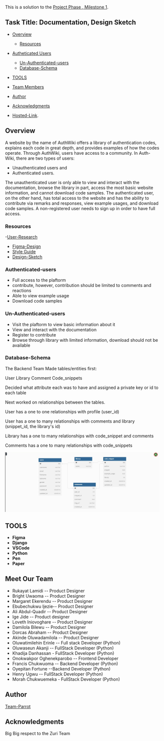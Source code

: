 This is a solution to the [Project Phase , Milestone 1](https://w2pp.zuriboard.com/dashboard/team/148/task/45).

## Task Title: Documentation, Design Sketch


- [Overview](#overview)
  - [Resources](#Resources)
- [Autheticated Users](#Autheticated-Users)
  - [Un-Authenticated-users](#Un-Authenticated-users) 
  - [Database-Schema](#Database-Schema) 
  
- [TOOLS](#TOOLS)
- [Team Members](#Meet-Our-Team)
- [Author](#Author)
- [Acknowledgments](#Acknowledgments)
- [Hosted-Link](https://authwiki-team-parrot-production.up.railway.app/).
## Overview

A website by the name of AuthWiki offers a library of
authentication codes, explains each code in great depth,
and provides examples of how the codes operate.
Through AuthWiki, users have access to a community. In Auth-Wiki,
there are two types of users:
* Unauthenticated users and
* Authenticated users.

The unauthenticated user is only able to view and interact
with the documentation, browse the library in part,
access the most basic website information, and cannot download
code samples. The authenticated user, on the other hand, has
total access to the website and has the ability to contribute
via remarks and responses, view example usages, and download
code samples.
A non-registered user needs to sign up in order to have full access.

### Resources


 -[User-Research](https://www.figma.com/file/LJ5wmuoeKKIy59ENkW4nwM/USER-RESEARCH-(TEAM-PARROT)?node-id=0%3A1&t=iBcPUzWceGbFRBPE-1)
 - [Figma-Design](https://www.figma.com/file/sND8VLhfgWLIyNkJ5jTLeG/Team-Parrot?t=iBcPUzWceGbFRBPE-1)
  - [Style Guide]()
 - [Design-Sketch](https://www.figma.com/file/sND8VLhfgWLIyNkJ5jTLeG/Team-Parrot?node-id=186%3A75&t=tlVN5wBtH8bEtc73-1)




### Authenticated-users
- Full access to the plaftorm
- contribute, however, contribution should be limited to comments and reactions
- Able to view example usage
- Download code samples
### Un-Authenticated-users
- Visit the plaftorm to view basic information about it
- View and interact with the documentation
- Register to contribute
- Browse through library with limited information, download should not be available
### Database-Schema

The Backend Team Made tables/entities first:

User
Library
Comment
Code_snippets

Decided what attribute each was to have and assigned a private key or id to each table

Next worked on relationships between the tables.

User has a one to one  relationships with profile (user_id)

User has a one to many  relationships with comments and library (snippet_id, the library's id)

Library has a one to many  relationships with code_snippet and comments

Comments has a one to many  relationships with code_snippets

![](./auth_wiki/account/static/img/img.jpeg)
## TOOLS

- **Figma**
- **Django**
- **VSCode**
- **Python**
- **Pen**
- **Paper**


## Meet Our Team

- Rukayat Lamidi -- Product Designer
- Bright Uwaoma -- Product Designer
- Margaret Ekerendu -- Product Designer
- Ebubechukwu Ijezie-- Product Designer
- Ali Abdul-Quadir --  Product Designer
- Ige Jide  -- Product designer
- Loveth Iniovoghare  -- Product Designer
- Damilola Bilewu -- Product Designer
- Dorcas Abraham -- Product Designer
- Akinde Oluwadamilola -- Product Designer
- Oluwatimilehin Erinle -- Full stack Developer (Python)
- Oluwaseun Akanji -- FullStack Developer (Python)
- Khadija Danhassan - FullStack Developer (Python)
- Onokwakpor Oghenekparobo -- Frontend Developer
- Francis Chukwuoma -- Backend Developer (Python)
- Oyepitan Fortune --Backend Developer (Python)
- Henry Ugwu -- FullStack Developer (Python)
- Morah Chukwuemeka - FullStack Developer (Python)

## Author

 [Team-Parrot](https://github.com/zuri-training/Auth_wiki-Team-Parrot)

## Acknowledgments

Big Big respect to the Zuri Team
